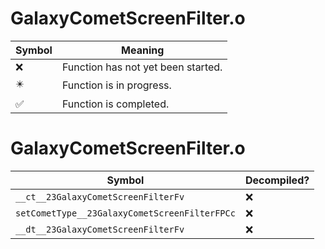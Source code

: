 # GalaxyCometScreenFilter.o
| Symbol | Meaning 
| ------------- | ------------- 
| :x: | Function has not yet been started. 
| :eight_pointed_black_star: | Function is in progress. 
| :white_check_mark: | Function is completed. 


# GalaxyCometScreenFilter.o
| Symbol | Decompiled? |
| ------------- | ------------- |
| `__ct__23GalaxyCometScreenFilterFv` | :x: |
| `setCometType__23GalaxyCometScreenFilterFPCc` | :x: |
| `__dt__23GalaxyCometScreenFilterFv` | :x: |

